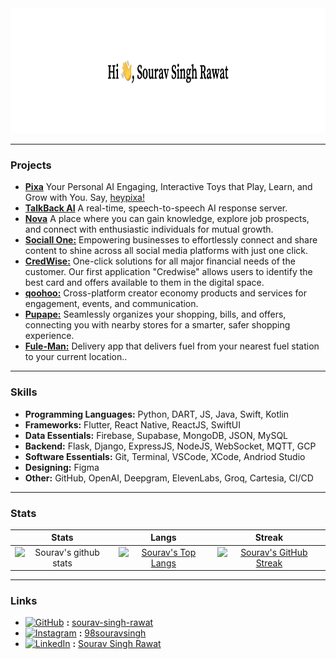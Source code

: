 <img alt="Hi, This is Sourav!" title="Banner" height="200" width="1500" src="https://raw.githubusercontent.com/sourav-singh-rawat/sourav-singh-rawat/master/assets/banner.png">

-------------
### Projects
- **[Pixa](https://gist.github.com/sourav-singh-rawat/b2dc97f272096377d236c89793681aa3)** Your Personal AI Engaging, Interactive Toys that Play, Learn, and Grow with You. Say, [heypixa!](https://www.heypixa.ai/)
- **[TalkBack AI](https://github.com/sourav-singh-rawat/TalkBack-AI-Server)** A real-time, speech-to-speech AI response server.
- **[Nova](https://apps.apple.com/in/app/nova-social/id6446203548)** A place where you can gain knowledge, explore job prospects, and connect with enthusiastic individuals for mutual growth.
- **[Sociall One:](https://www.sociallone.com/#Download)** Empowering businesses to effortlessly connect and share content to shine across all social media platforms with just one click.
- **[CredWise:](https://credwise.co.in/)** One-click solutions for all major financial needs of the customer. Our first application "Credwise" allows users to identify the best card and offers available to them in the digital space.
- **[qoohoo:](https://qoohoo.in/)** Cross-platform creator economy products and services for engagement, events, and communication.
- **[Pupape:](https://counttrees.com/home)** Seamlessly organizes your shopping, bills, and offers, connecting you with nearby stores for a smarter, safer shopping experience.
- **[Fule-Man:](https://github.com/sourav-singh-rawat/Fule-Man)** Delivery app that delivers fuel from your nearest fuel station to your current location..

-------------
### Skills

- **Programming Languages:** Python, DART, JS, Java, Swift, Kotlin
- **Frameworks:** Flutter, React Native, ReactJS, SwiftUI 
- **Data Essentials:** Firebase, Supabase, MongoDB, JSON, MySQL
- **Backend:** Flask, Django, ExpressJS, NodeJS, WebSocket, MQTT, GCP
- **Software Essentials:** Git, Terminal, VSCode, XCode, Andriod Studio
- **Designing:** Figma
- **Other:** GitHub, OpenAI, Deepgram, ElevenLabs, Groq, Cartesia, CI/CD

-------------
### Stats

|  Stats      | Langs           | Streak  |
|:-------------:|:-------------:|:-----:|
| ![Sourav's github stats](https://github-readme-stats.vercel.app/api?username=sourav-singh-rawat&show_icons=true&theme=dark)      | [![Sourav's Top Langs](https://github-readme-stats.vercel.app/api/top-langs/?username=sourav-singh-rawat&layout=compact&theme=dark)](https://github.com/sourav-singh-rawat?tab=repositories) | [![Sourav's GitHub Streak](https://github-readme-streak-stats.herokuapp.com/?user=sourav-singh-rawat&theme=dark)](https://github.com/sourav-singh-rawat?tab=repositories) |

-------------
### Links
- <a href="https://github.com/sourav-singh-rawat/"><img alt="GitHub" title="GitHub" height="24" width="24" src="https://raw.githubusercontent.com/sourav-singh-rawat/sourav-singh-rawat/master/assets/uil_github-alt.svg"></a> **:** [sourav-singh-rawat](https://github.com/sourav-singh-rawat/)
- <a href="https://www.instagram.com/98souravsingh/"><img alt="Instagram" title="Instagram" height="24" width="24" src="https://raw.githubusercontent.com/sourav-singh-rawat/sourav-singh-rawat/master/assets/uil_instagram.svg"></a> **:** [98souravsingh](https://www.instagram.com/98souravsingh/)
- <a href="https://www.linkedin.com/in/souravrawat-1999/"><img alt="LinkedIn" title="LinkedIn" height="24" width="24" src="https://raw.githubusercontent.com/sourav-singh-rawat/sourav-singh-rawat/master/assets/uil_linkedin-alt.svg"></a> **:** [Sourav Singh Rawat](https://www.linkedin.com/in/souravrawat-1999/)
